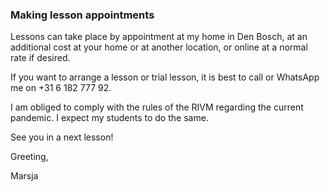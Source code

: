 ---
---
### Making lesson appointments
Lessons can take place by appointment at my home in Den Bosch, at an additional cost at your home or at another location, or online at a normal rate if desired.

If you want to arrange a lesson or trial lesson, it is best to call or WhatsApp me on +31 6 182 777 92.

I am obliged to comply with the rules of the RIVM regarding the current pandemic. I expect my students to do the same.

See you in a next lesson!

Greeting,

Marsja